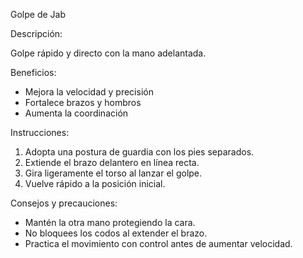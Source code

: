 Golpe de Jab


Descripción:

Golpe rápido y directo con la mano adelantada.


Beneficios:

- Mejora la velocidad y precisión
- Fortalece brazos y hombros
- Aumenta la coordinación


Instrucciones:

1. Adopta una postura de guardia con los pies separados.
2. Extiende el brazo delantero en línea recta.
3. Gira ligeramente el torso al lanzar el golpe.
4. Vuelve rápido a la posición inicial.


Consejos y precauciones:

- Mantén la otra mano protegiendo la cara.
- No bloquees los codos al extender el brazo.
- Practica el movimiento con control antes de aumentar velocidad.
